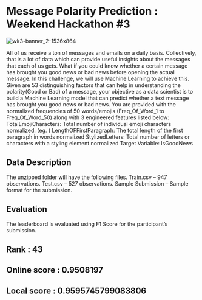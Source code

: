 # Message Polarity Prediction : Weekend Hackathon #3

![wk3-banner_2-1536x864](https://user-images.githubusercontent.com/56091634/83671648-a9f07c00-a5f2-11ea-9603-9c1abfe6cac0.jpg)


All of us receive a ton of messages and emails on a daily basis. Collectively, that is a lot of data which can provide useful insights about the messages that each of us gets. What if you could know whether a certain message has brought you good news or bad news before opening the actual message. In this challenge, we will use Machine Learning to achieve this.
Given are 53 distinguishing factors that can help in understanding the polarity(Good or Bad) of a message,  your objective as a data scientist is to build a Machine Learning model that can predict whether a text message has brought you good news or bad news.
You are provided with the normalized frequencies of 50 words/emojis (Freq_Of_Word_1 to Freq_Of_Word_50) along with 3 engineered features listed below:
TotalEmojiCharacters: Total number of individual emoji characters normalized. (eg.  )
LengthOFFirstParagraph: The total length of the first paragraph in words normalized
StylizedLetters: Total number of letters or characters with a styling element normalized
Target Variable: IsGoodNews

## Data Description

The unzipped folder will have the following files.
Train.csv – 947 observations.
Test.csv – 527 observations.
Sample Submission – Sample format for the submission.

## Evaluation
The leaderboard is evaluated using F1 Score for the participant’s submission.

## Rank : 43

## Online score : 0.9508197

## Local score : 0.9595745799083806
